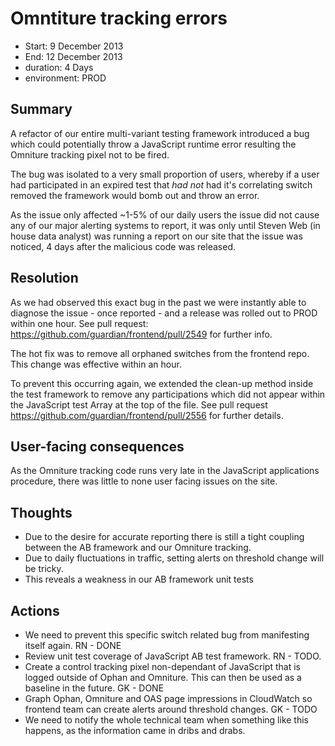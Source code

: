 # Omntiture tracking errors

- Start: 9 December 2013
- End: 12 December 2013
- duration: 4 Days
- environment: PROD

## Summary
A refactor of our entire multi-variant testing framework introduced a bug which could potentially throw a JavaScript runtime error resulting the Omniture tracking pixel not to be fired.

The bug was isolated to a very small proportion of users, 
whereby if a user had participated in an expired test that *had not* had it's correlating switch removed the framework would bomb out and throw an error.

As the issue only affected ~1-5% of our daily users the issue did not cause any of our major alerting systems to report, it was only until Steven Web (in house data analyst) was running a report on our site that the issue was noticed, 4 days after the malicious code was released. 

## Resolution
As we had observed this exact bug in the past we were instantly able to diagnose the issue - once reported - and a release was rolled out to PROD within one hour. See pull request: https://github.com/guardian/frontend/pull/2549 for further info.

The hot fix was to remove all orphaned switches from the frontend repo. This change was effective within an hour.

To prevent this occurring again, we extended the clean-up method inside the test framework to remove any participations which did not appear within the JavaScript test Array at the top of the file. See pull request https://github.com/guardian/frontend/pull/2556 for further details.

## User-facing consequences
As the Omniture tracking code runs very late in the JavaScript applications procedure, there was little to none user facing issues on the site.

## Thoughts

- Due to the desire for accurate reporting there is still a tight coupling between the AB framework and our Omniture tracking.
- Due to daily fluctuations in traffic, setting alerts on threshold change will be tricky.
- This reveals a weakness in our AB framework unit tests

## Actions

- We need to prevent this specific switch related bug from manifesting itself again. RN - DONE
- Review unit test coverage of JavaScript AB test framework. RN - TODO.
- Create a control tracking pixel non-dependant of JavaScript that is logged outside of Ophan and Omniture. This can then be used as a baseline in the future. GK - DONE
- Graph Ophan, Omniture and OAS page impressions in CloudWatch so frontend team can create alerts around threshold changes. GK - TODO
- We need to notify the whole technical team when something like this happens, as the information came in dribs and drabs. 
